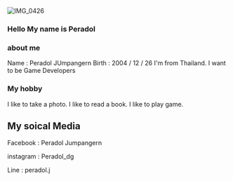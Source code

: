 ![IMG_0426](https://user-images.githubusercontent.com/48949523/87436966-ea8edc80-c617-11ea-8883-0874fedbdda8.jpg)
### Hello My name is Peradol 


### about me 

Name : Peradol JUmpangern
Birth : 2004 / 12 / 26
I'm from Thailand.
I want to be Game Developers 


### My hobby 

I like to take a photo.
I like to read a book.
I like to play game.


## My soical Media

Facebook : Peradol Jumpangern

instagram : Peradol_dg

Line : peradol.j








